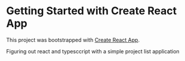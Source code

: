 # Getting Started with Create React App

This project was bootstrapped with [Create React App](https://github.com/facebook/create-react-app).

Figuring out react and typesccript with a simple project list application
